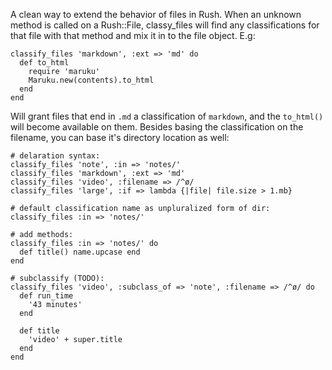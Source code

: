 A clean way to extend the behavior of files in Rush.  When an unknown method is called on a Rush::File, classy_files will find any classifications for that file with that method and mix it in to the file object.  E.g:

    classify_files 'markdown', :ext => 'md' do
      def to_html
        require 'maruku'
        Maruku.new(contents).to_html
      end
    end

Will grant files that end in `.md` a classification of `markdown`, and the `to_html()` will become available on them.  Besides basing the classification on the filename, you can base it's directory location as well:

    # delaration syntax:
    classify_files 'note', :in => 'notes/'
    classify_files 'markdown', :ext => 'md'
    classify_files 'video', :filename => /^ø/
    classify_files 'large', :if => lambda {|file| file.size > 1.mb}

    # default classification name as unpluralized form of dir:
    classify_files :in => 'notes/'
                         
    # add methods:                              
    classify_files :in => 'notes/' do   
      def title() name.upcase end
    end

    # subclassify (TODO):
    classify_files 'video', :subclass_of => 'note', :filename => /^ø/ do
      def run_time 
        '43 minutes'
      end      
  
      def title 
        'video' + super.title 
      end
    end
